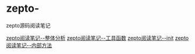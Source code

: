 # zepto-
zepto源码阅读笔记

[zepto阅读笔记--整体分析](https://github.com/Sivaepoch/zepto-/blob/master/zepto(1).md)
[zepto阅读笔记--工具函数](https://github.com/Sivaepoch/zepto-/blob/master/zepto(2).md)
[zepto阅读笔记--init](https://github.com/Sivaepoch/zepto-/blob/master/zepto-init.md)
[zepto阅读笔记--内部方法](https://github.com/Sivaepoch/zepto-/blob/master/zepto-%E5%86%85%E9%83%A8%E6%96%B9%E6%B3%95.md)
